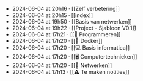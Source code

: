 - 2024-06-04 at 20h16 · [[Zelf verbetering]]
- 2024-06-04 at 20h15 · [[index]]
- 2024-06-04 at 19h50 · [[Basis van netwerken]]
- 2024-06-04 at 19h22 · [[Project - Sjabloon V0.1]]
- 2024-06-04 at 17h21 · [[🐍 Programmeren]]
- 2024-06-04 at 17h20 · [[🐋 Docker]]
- 2024-06-04 at 17h20 · [[💻 Basis informatica]]
- 2024-06-04 at 17h20 · [[🖥️ Computertechnieken]]
- 2024-06-04 at 17h20 · [[🛜 Netwerken]]
- 2024-06-04 at 17h13 · [[⚠️ Te maken notities]]

